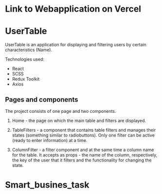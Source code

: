 # Link to Webapplication on Vercel

# UserTable

UserTable is an application for displaying and filtering users by certain characteristics (Name).

Technologies used:

- React
- SCSS
- Redux Toolkit
- Axios

## Pages and components

The project consists of one page and two components.

1. Home - the page on which the main table and filters are displayed.

2. TableFilters - a component that contains table filters and manages their states (something similar to radiobuttons). Only one filter can be active (ready to enter information) at a time.

3. ColumnFilter - a filter component and at the same time a column name for the table. It accepts as props - the name of the column, respectively, the key of the user that it filters and the functionality for changing the state.

# Smart_busines_task
